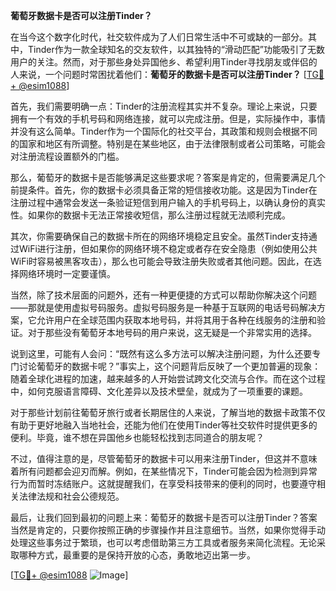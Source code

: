 **葡萄牙数据卡是否可以注册Tinder？**

在当今这个数字化时代，社交软件成为了人们日常生活中不可或缺的一部分。其中，Tinder作为一款全球知名的交友软件，以其独特的“滑动匹配”功能吸引了无数用户的关注。然而，对于那些身处异国他乡、希望利用Tinder寻找朋友或伴侣的人来说，一个问题时常困扰着他们：**葡萄牙的数据卡是否可以注册Tinder？** [[TG💪+ @esim1088](https://t.me/s/esim1088)]

首先，我们需要明确一点：Tinder的注册流程其实并不复杂。理论上来说，只要拥有一个有效的手机号码和网络连接，就可以完成注册。但是，实际操作中，事情并没有这么简单。Tinder作为一个国际化的社交平台，其政策和规则会根据不同的国家和地区有所调整。特别是在某些地区，由于法律限制或者公司策略，可能会对注册流程设置额外的门槛。

那么，葡萄牙的数据卡是否能够满足这些要求呢？答案是肯定的，但需要满足几个前提条件。首先，你的数据卡必须具备正常的短信接收功能。这是因为Tinder在注册过程中通常会发送一条验证短信到用户输入的手机号码上，以确认身份的真实性。如果你的数据卡无法正常接收短信，那么注册过程就无法顺利完成。

其次，你需要确保自己的数据卡所在的网络环境稳定且安全。虽然Tinder支持通过WiFi进行注册，但如果你的网络环境不稳定或者存在安全隐患（例如使用公共WiFi时容易被黑客攻击），那么也可能会导致注册失败或者其他问题。因此，在选择网络环境时一定要谨慎。

当然，除了技术层面的问题外，还有一种更便捷的方式可以帮助你解决这个问题——那就是使用虚拟号码服务。虚拟号码服务是一种基于互联网的电话号码解决方案，它允许用户在全球范围内获取本地号码，并将其用于各种在线服务的注册和验证。对于那些没有葡萄牙本地号码的用户来说，这无疑是一个非常实用的选择。

说到这里，可能有人会问：“既然有这么多方法可以解决注册问题，为什么还要专门讨论葡萄牙的数据卡呢？”事实上，这个问题背后反映了一个更加普遍的现象：随着全球化进程的加速，越来越多的人开始尝试跨文化交流与合作。而在这个过程中，如何克服语言障碍、文化差异以及技术壁垒，就成为了一项重要的课题。

对于那些计划前往葡萄牙旅行或者长期居住的人来说，了解当地的数据卡政策不仅有助于更好地融入当地社会，还能为他们在使用Tinder等社交软件时提供更多的便利。毕竟，谁不想在异国他乡也能轻松找到志同道合的朋友呢？

不过，值得注意的是，尽管葡萄牙的数据卡可以用来注册Tinder，但这并不意味着所有问题都会迎刃而解。例如，在某些情况下，Tinder可能会因为检测到异常行为而暂时冻结账户。这就提醒我们，在享受科技带来的便利的同时，也要遵守相关法律法规和社会公德规范。

最后，让我们回到最初的问题上来：葡萄牙的数据卡是否可以注册Tinder？答案当然是肯定的，只要你按照正确的步骤操作并且注意细节。当然，如果你觉得手动处理这些事务过于繁琐，也可以考虑借助第三方工具或者服务来简化流程。无论采取哪种方式，最重要的是保持开放的心态，勇敢地迈出第一步。

[[TG💪+ @esim1088](https://t.me/s/esim1088) ![Image](https://i.postimg.cc/4NQfJmqS/Snipaste-2025-05-13-00-14-12.png)]